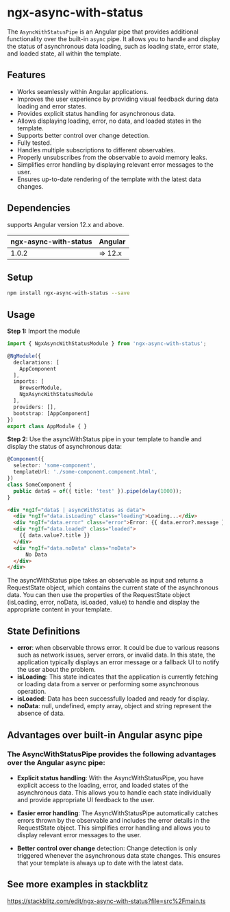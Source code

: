 # ngx-async-with-status

The `AsyncWithStatusPipe` is an Angular pipe that provides additional functionality over the built-in `async` pipe. It allows you to handle and display the status of asynchronous data loading, such as loading state, error state, and loaded state, all within the template.

## Features
* Works seamlessly within Angular applications.
* Improves the user experience by providing visual feedback during data loading and error states.
* Provides explicit status handling for asynchronous data.
* Allows displaying loading, error, no data, and loaded states in the template.
* Supports better control over change detection.
* Fully tested.
* Handles multiple subscriptions to different observables.
* Properly unsubscribes from the observable to avoid memory leaks.
* Simplifies error handling by displaying relevant error messages to the user.
* Ensures up-to-date rendering of the template with the latest data changes.

## Dependencies
supports Angular version 12.x and above.

| ngx-async-with-status | Angular |
|-----------------------|---------|
| 1.0.2                 | => 12.x |

## Setup

```bash
npm install ngx-async-with-status --save
````

## Usage

**Step 1:** Import the module

```ts
import { NgxAsyncWithStatusModule } from 'ngx-async-with-status';

@NgModule({
  declarations: [
    AppComponent
  ],
  imports: [
    BrowserModule,
    NgxAsyncWithStatusModule
  ],
  providers: [],
  bootstrap: [AppComponent]
})
export class AppModule { }
```

**Step 2:** Use the asyncWithStatus pipe in your template to handle and display the status of asynchronous data:
````ts
@Component({
  selector: 'some-component',
  templateUrl: './some-component.component.html',
})
class SomeComponent {
  public data$ = of({ title: 'test' }).pipe(delay(1000));
}
````
````html
<div *ngIf="data$ | asyncWithStatus as data">
  <div *ngIf="data.isLoading" class="loading">Loading...</div>
  <div *ngIf="data.error" class="error">Error: {{ data.error?.message }}</div>
  <div *ngIf="data.loaded" class="loaded">
    {{ data.value?.title }}
  </div>
  <div *ngIf="data.noData" class="noData">
      No Data
  </div>
</div>
````
The asyncWithStatus pipe takes an observable as input and returns a RequestState object, which contains the current state of the asynchronous data.
You can then use the properties of the RequestState object (isLoading, error, noData, isLoaded, value) to handle and display the appropriate content in your template.

## State Definitions
* **error**: when observable throws error. It could be due to various reasons such as network issues, server errors, or invalid data. In this state, the application typically displays an error message or a fallback UI to notify the user about the problem.
* **isLoading**: This state indicates that the application is currently fetching or loading data from a server or performing some asynchronous operation.
* **isLoaded**: Data has been successfully loaded and ready for display.
* **noData**:  null, undefined, empty array, object and string represent the absence of data.

## Advantages over built-in Angular async pipe
### The AsyncWithStatusPipe provides the following advantages over the Angular async pipe:

* **Explicit status handling**: With the AsyncWithStatusPipe, you have explicit access to the loading, error, and loaded states of the asynchronous data. This allows you to handle each state individually and provide appropriate UI feedback to the user.

* **Easier error handling**: The AsyncWithStatusPipe automatically catches errors thrown by the observable and includes the error details in the RequestState object. This simplifies error handling and allows you to display relevant error messages to the user.

* **Better control over change** detection: Change detection is only triggered whenever the asynchronous data state changes. This ensures that your template is always up to date with the latest data.

## See more examples in stackblitz

https://stackblitz.com/edit/ngx-async-with-status?file=src%2Fmain.ts
